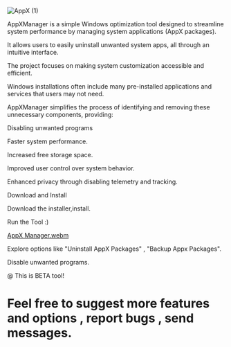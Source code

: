 
![AppX (1)](https://github.com/user-attachments/assets/8929f8ec-f65a-4aee-bb2f-e8ea1893449b)

AppXManager is a simple Windows optimization tool designed to streamline system performance by managing system applications (AppX packages).

It allows users to easily uninstall unwanted system apps, all through an intuitive interface.

The project focuses on making system customization accessible and efficient.



Windows installations often include many pre-installed applications and services that users may not need.

AppXManager simplifies the process of identifying and removing these unnecessary components, providing:

Disabling unwanted programs

Faster system performance.

Increased free storage space.

Improved user control over system behavior.

Enhanced privacy through disabling telemetry and tracking.


Download and Install

Download the installer,install.

Run the Tool :)


[AppX Manager.webm](https://github.com/user-attachments/assets/5c41218c-2dbe-40f1-968b-26bbf06ddf7c)









Explore options like "Uninstall AppX Packages" , "Backup Appx Packages".


Disable unwanted programs.


@ This is BETA tool! 
# Feel free to suggest more features and options , report bugs , send messages.
